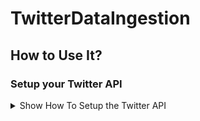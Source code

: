 # TwitterDataIngestion

## How to Use It?

### Setup your Twitter API
<details><summary>Show How To Setup the Twitter API</summary>
<ul>
<li> 1. Create a Twitter Account at: https://twitter.com
<li> 2. Access https://developer.twitter.com/en and fill the form on "Basic Info Tab" in order to use Twitter API with following info:
<li> 3. Next pages are really import because they describe the usage purpose of your Twitter API. On "Intended Use" answer the following questions with which respectives sentences:
	<ul>
		<li> Teste
	</ul>
<li> 4. On "Review Tab", check your answers and click on "Next" button.
<li> 5. On "Terms Tab", read the "Developer Agreement", and click on the "Submit Application" button.
<li> 6. Wait for Twitter Approval, which can takes from some seconds to days.
<li> 7. After Twitter Approval, go to Twitter API main menu and click on the "Create Project" button.
<li> 8. At the new page, click on "Add app" button.
<li> 9. Name your app (suggestion: different name from previously), and "Next".
<li> 10. At the new page, store API Key, API Secret Key, and Bearer Token in a safe place.
</ul>
</details>




